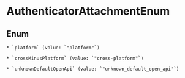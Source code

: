 
# AuthenticatorAttachmentEnum

## Enum


    * `platform` (value: `"platform"`)

    * `crossMinusPlatform` (value: `"cross-platform"`)

    * `unknownDefaultOpenApi` (value: `"unknown_default_open_api"`)



